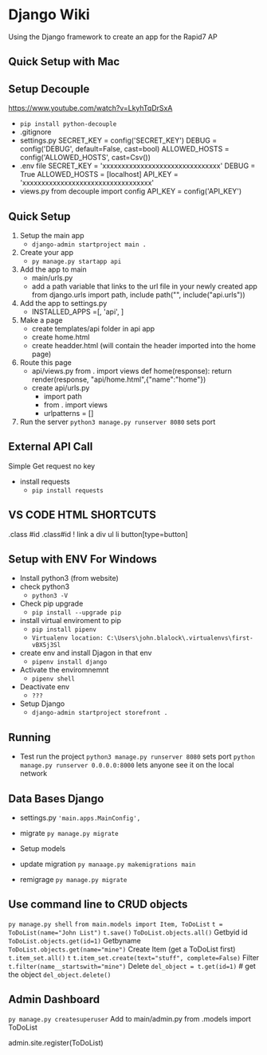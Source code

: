 # Django Wiki
Using the Django framework to create an app for the Rapid7 AP
 
## Quick Setup with Mac




## Setup Decouple
https://www.youtube.com/watch?v=LkyhTqDrSxA
- `pip install python-decouple`
- .gitignore
- settings.py
    SECRET_KEY = config('SECRET_KEY')
    DEBUG = config('DEBUG', default=False, cast=bool)
    ALLOWED_HOSTS = config('ALLOWED_HOSTS', cast=Csv())
- .env file
    SECRET_KEY = 'xxxxxxxxxxxxxxxxxxxxxxxxxxxxxxx'
    DEBUG = True
    ALLOWED_HOSTS = [localhost]
    API_KEY = 'xxxxxxxxxxxxxxxxxxxxxxxxxxxxxxxxxx'
- views.py
    from decouple import config
    API_KEY = config('API_KEY')
 
## Quick Setup
1. Setup the main app
    - `django-admin startproject main .`
2. Create your app
    - `py manage.py startapp api`
3. Add the app to main
    - main/urls.py
    - add a path variable that links to the url file in your newly created app
        from django.urls import path, include
        path("", include("api.urls"))
4. Add the app to settings.py
    - INSTALLED_APPS =[,
    'api',
    ]
5. Make a page
    - create templates/api folder in api app
    - create home.html
    - create headder.html (will contain the header imported into the home page)
6. Route this page
    - api/views.py
        from . import views
        def home(response):
        return render(response, "api/home.html",{"name":"home"})
    - create api/urls.py
        - import path
        - from . import views
        - urlpatterns = []
7. Run the server
    `python3 manage.py runserver 8080` sets port
 
## External API Call
Simple Get request no key
- install requests
    - `pip install requests`
 
## VS CODE HTML SHORTCUTS
.class
#id
.class#id
!
link
a
div
ul
li
button[type=button]
 
## Setup with ENV For Windows
- Install python3 (from website)
- check python3
    - `python3 -V`
- Check pip upgrade
    - `pip install --upgrade pip`
- install virtual enviroment to pip
    - `pip install pipenv`
    - `Virtualenv location: C:\Users\john.blalock\.virtualenvs\first-vBX5j3Sl`
- create env and install Djagon in that env
    - `pipenv install django`
- Activate the enviromnemnt
    - `pipenv shell`
- Deactivate env
    - `???`
- Setup Django
    - `django-admin startproject storefront .`
 
## Running
- Test run the project
    `python3 manage.py runserver 8080` sets port
    `python manage.py runserver 0.0.0.0:8000` lets anyone see it on the local network
 
## Data Bases Django
- settings.py
    `'main.apps.MainConfig',`
- migrate
    `py manage.py migrate`
- Setup models
 
- update migration
    `py manaage.py makemigrations main`
- remigrage
    `py manage.py migrate`
 
## Use command line to CRUD objects
`py manage.py shell`
`from main.models import Item, ToDoList`
`t = ToDoList(name="John List")`
`t.save()`
`ToDoList.objects.all()`
Getbyid id
`ToDoList.objects.get(id=1)`
Getbyname
`ToDoList.objects.get(name="mine")`
Create Item
(get a ToDoList first)
`t.item_set.all()`
`t`
`t.item_set.create(text="stuff", complete=False)`
Filter
`t.filter(name__startswith="mine")`
Delete
`del_object = t.get(id=1)` # get the object
`del_object.delete()`
## Admin Dashboard
`py manage.py createsuperuser`
Add to main/admin.py
from .models import ToDoList
 
admin.site.register(ToDoList)